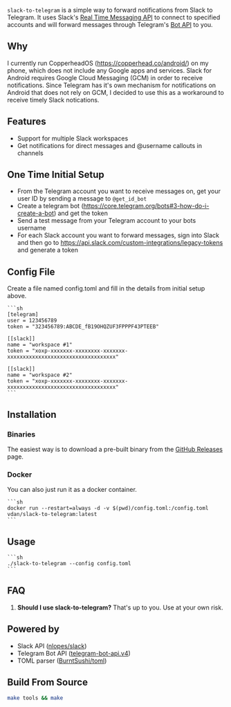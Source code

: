 `slack-to-telegram` is a simple way to forward notifications from Slack to Telegram. It uses Slack's [Real Time Messaging API](https://api.slack.com/rtm) to connect to specified accounts and will forward messages through Telegram's [Bot API](https://core.telegram.org/bots/api) to you.

## Why 
I currently run CopperheadOS (https://copperhead.co/android/) on my phone, which does not include any Google apps and services. Slack for Android requires Google Cloud Messaging (GCM) in order to receive notifications. Since Telegram has it's own mechanism for notifications on Android that does not rely on GCM, I decided to use this as a workaround to receive timely Slack notications.

## Features
* Support for multiple Slack workspaces
* Get notifications for direct messages and @username callouts in channels

## One Time Initial Setup
* From the Telegram account you want to receive messages on, get your user ID by sending a message to `@get_id_bot`
* Create a telegram bot (https://core.telegram.org/bots#3-how-do-i-create-a-bot) and get the token
* Send a test message from your Telegram account to your bots username
* For each Slack account you want to forward messages, sign into Slack and then go to https://api.slack.com/custom-integrations/legacy-tokens and generate a token

## Config File
Create a file named config.toml and fill in the details from initial setup above.

    ```sh
    [telegram]
    user = 123456789 
    token = "323456789:ABCDE_fB19OHQZUF3FPPPF43PTEEB"

    [[slack]]
    name = "workspace #1"
    token = "xoxp-xxxxxxx-xxxxxxxx-xxxxxxx-xxxxxxxxxxxxxxxxxxxxxxxxxxxxxxxxxxx"

    [[slack]]
    name = "workspace #2"
    token = "xoxp-xxxxxxx-xxxxxxxx-xxxxxxx-xxxxxxxxxxxxxxxxxxxxxxxxxxxxxxxxxxx"
    ```

## Installation

### Binaries
The easiest way is to download a pre-built binary from the [GitHub Releases](https://github.com/dan-v/slack-to-telegram/releases) page.

### Docker
You can also just run it as a docker container.

    ```sh
    docker run --restart=always -d -v $(pwd)/config.toml:/config.toml vdan/slack-to-telegram:latest
    ```

## Usage
    ```sh
    ./slack-to-telegram --config config.toml
    ```

## FAQ
1. <b>Should I use slack-to-telegram?</b> That's up to you. Use at your own risk.

## Powered by
* Slack API ([nlopes/slack]("https://github.com/nlopes/slack"))
* Telegram Bot API ([telegram-bot-api.v4]("gopkg.in/telegram-bot-api.v4"))
* TOML parser ([BurntSushi/toml]("https://github.com/BurntSushi/toml"))

## Build From Source
  ```sh
  make tools && make
  ```